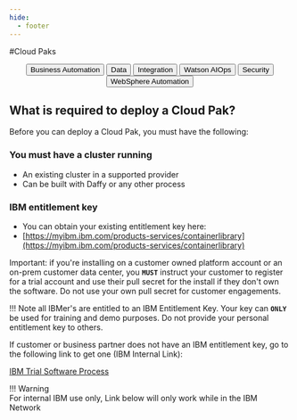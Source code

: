 ```yaml
---
hide:
  - footer
---
```

<script>
  document.title = "Cloud Pak";
</script>
#Cloud Paks

<html>
<body>
<div style="text-align:center">
<button onclick="location.href='./Business-Automation/'" class="custom-btn btn-7">Business Automation</button>
<button onclick="location.href='./Data/'" class="custom-btn btn-7">Data</button>
<button onclick="location.href='./Integration/'" class="custom-btn btn-7">Integration</button>
<button onclick="location.href='./Watson-AIOPS/'" class="custom-btn btn-7">Watson AIOps</button>
<button onclick="location.href='./Security/'" class="custom-btn btn-7">Security</button>
<button onclick="location.href='WebSphere-Automation/'" class="custom-btn btn-7">WebSphere Automation</button>
</div>
</body>
</html>

## What is required to deploy a Cloud Pak?

Before you can deploy a Cloud Pak, you must have the following:

###  You must have a cluster running    
- An existing cluster in a supported provider
- Can be built with Daffy or any other process  
###  IBM entitlement key   
- You can obtain your existing entitlement key here:
- [https://myibm.ibm.com/products-services/containerlibrary](https://myibm.ibm.com/products-services/containerlibrary)

Important: if you're installing on a customer owned platform account or an on-prem customer data center, you **`MUST`** instruct your customer to register for a trial account and use their pull secret for the install if they don't own the software. Do not use your own pull secret for customer engagements.

!!! Note
      all IBMer's are entitled to an IBM Entitlement Key. Your key can **`ONLY`** be used for training and demo purposes. Do not provide your personal entitlement key to others.

If customer or business partner does not have an IBM entitlement key, go to the following link to get one (IBM Internal Link):

[IBM Trial Software Process ](https://ibm.seismic.com/Link/Content/DC82Wc9PpPqf68MHHTjBpVC84RBB)

!!! Warning   
      For internal IBM use only, Link below will only work while in the IBM Network
